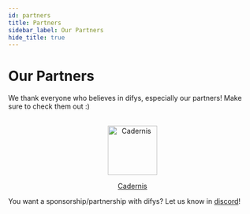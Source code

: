 ```yaml
---
id: partners
title: Partners
sidebar_label: Our Partners
hide_title: true
---
```


# Our Partners

We thank everyone who believes in difys, especially our partners! Make sure to check them out :)

</br>
<center><img height=100 src="https://cadernis.fr/favicon.ico" alt="Cadernis" /></br>

[Cadernis](https://cadernis.fr)</center>


You want a sponsorship/partnership with difys? Let us know in [discord](https://discord.gg/vgvgN2n)!
